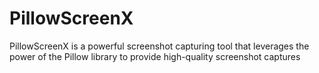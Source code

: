 # PillowScreenX
PillowScreenX is a powerful screenshot capturing tool that leverages the power of the Pillow library to provide high-quality screenshot captures
